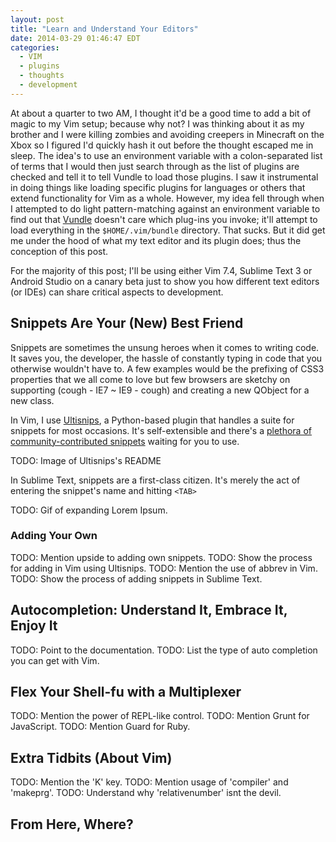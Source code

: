 ```yaml
---
layout: post
title: "Learn and Understand Your Editors"
date: 2014-03-29 01:46:47 EDT
categories:
  - VIM
  - plugins
  - thoughts
  - development
---
```


At about a quarter to two AM, I thought it'd be a good time to add a bit of
magic to my Vim setup; because why not? I was thinking about it as my brother
and I were killing zombies and avoiding creepers in Minecraft on the Xbox so I
figured I'd quickly hash it out before the thought escaped me in sleep. The
idea's to use an environment variable with a colon-separated list of terms
that I would then just search through as the list of plugins are checked and
tell it to tell Vundle to load those plugins. I saw it instrumental in doing
things like loading specific plugins for languages or others that extend
functionality for Vim as a whole. However, my idea fell through when I
attempted to do light pattern-matching against an environment variable to find
out that [Vundle][] doesn't care which plug-ins you invoke; it'll attempt to
load everything in the `$HOME/.vim/bundle` directory. That sucks. But it did
get me under the hood of what my text editor and its plugin does; thus the
conception of this post.

For the majority of this post; I'll be using either Vim 7.4, Sublime Text 3 or
Android Studio on a canary beta just to show you how different text editors
(or IDEs) can share critical aspects to development.

## Snippets Are Your (New) Best Friend

Snippets are sometimes the unsung heroes when it comes to writing code. It
saves you, the developer, the hassle of constantly typing in code that you
otherwise wouldn't have to. A few examples would be the prefixing of CSS3
properties that we all come to love but few browsers are sketchy on
supporting (cough - IE7 ~ IE9 - cough) and creating a new QObject for a new
class.

In Vim, I use [Ultisnips][], a Python-based plugin that handles a suite for
snippets for most occasions. It's self-extensible and there's a [plethora of
community-contributed snippets][snippetsrepo] waiting for you to use.

TODO: Image of Ultisnips's README

In Sublime Text, snippets are a first-class citizen. It's merely the act of
entering the snippet's name and hitting `<TAB>`

TODO: Gif of expanding Lorem Ipsum.

### Adding Your Own
TODO: Mention upside to adding own snippets.
TODO: Show the process for adding in Vim using Ultisnips.
TODO: Mention the use of abbrev in Vim.
TODO: Show the process of adding snippets in Sublime Text.

## Autocompletion: Understand It, Embrace It, Enjoy It
TODO: Point to the documentation.
TODO: List the type of auto completion you can get with Vim.

## Flex Your Shell-fu with a Multiplexer
TODO: Mention the power of REPL-like control.
  TODO: Mention Grunt for JavaScript.
  TODO: Mention Guard for Ruby.

## Extra Tidbits (About Vim)

TODO: Mention the 'K' key.
TODO: Mention usage of 'compiler' and 'makeprg'.
TODO: Understand why 'relativenumber' isnt the devil.

## From Here, Where?

[Vim]: http://vim.org
[Sublime Text 3]: http://sublimetext.com
[Vundle]: https://github.com/gmarik/Vundle.vim
[Ultisnips]: https://github.com/SirVer/ultisnips
[snippetsrepo]: https://github.com/honza/vim-snippets
